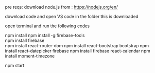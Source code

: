 pre reqs:
download node.js from : https://nodejs.org/en/

download code and open VS code in the folder this is downloaded

open terminal and run the following codes

npm install
npm install -g firebase-tools  
npm install firebase  
npm install react-router-dom
npm install react-bootstrap bootstrap
npm install react-datepicker firebase
npm install firebase react-calendar
npm install moment-timezone

npm start
